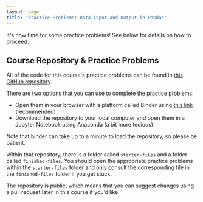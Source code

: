 ```yaml
---
layout: page
title: 'Practice Problems: Data Input and Output in Pandas'
---
```


It's now time for some practice problems! See below for details on how to proceed.

## Course Repository & Practice Problems

All of the code for this course's practice problems can be found in [this GitHub repository](https://github.com/nicholasmccullum/advanced-python).

There are two options that you can use to complete the practice problems:

* Open them in your browser with a platform called Binder using [this link](https://mybinder.org/v2/gh/nicholasmccullum/advanced-python/master) (recommended)
* Download the repository to your local computer and open them in a Jupyter Notebook using Anaconda (a bit more tedious)

Note that binder can take up to a minute to load the repository, so please be patient. 

Within that repository, there is a folder called `starter-files` and a folder called `finished-files`. You should open the appropriate practice problems within the `starter-files` folder and only consult the corresponding file in the `finished-files` folder if you get stuck.

The repository is public, which means that you can suggest changes using a pull request later in this course if you’d like. 
